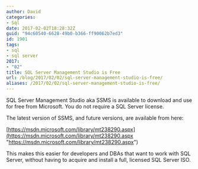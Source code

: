 ```yaml
---
author: David
categories:
- Sql
date: 2017-02-02T18:28:32Z
guid: "94c60540-6628-49b0-b366-ff90062b7ed3"
id: 1901
tags:
- sql
- sql server
2017:
- "02"
title: SQL Server Management Studio is Free
url: /blog/2017/02/02/sql-server-management-studio-is-free/
aliases: /2017/02/02/sql-server-management-studio-is-free/
---
```


SQL Server Management Studio aka SSMS is available to download and use for free from Microsoft. You do not require a SQL Server license.

The latest version of SSMS, and future versions, are available from here:

[https://msdn.microsoft.com/library/mt238290.aspx](https://msdn.microsoft.com/library/mt238290.aspx "https://msdn.microsoft.com/library/mt238290.aspx")

This makes this easier for developers and DBAs that want to work with SQL Server, without having to acquire and install a full, licensed SQL Server ISO.
